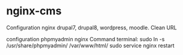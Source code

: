 # nginx-cms
Configuration nginx drupal7, drupal8, wordpress, moodle.
Clean URL

configuration phpmyadmin nginx
Command terminal:
sudo ln -s /usr/share/phpmyadmin/ /var/www/html/
sudo service nginx restart

